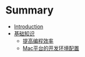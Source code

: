 # Summary

* [Introduction](README.md)
* [基础知识](ji_chu_zhi_shi.md)
   * [提高编程效率](ti_gao_bian_cheng_xiao_lv.md)
   * [Mac平台的开发环境配置](macping_tai_de_kai_fa_huan_jing_pei_zhi.md)

